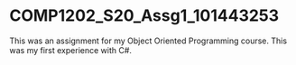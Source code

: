 # COMP1202_S20_Assg1_101443253

This was an assignment for my Object Oriented Programming course. This was my first experience with C#.
